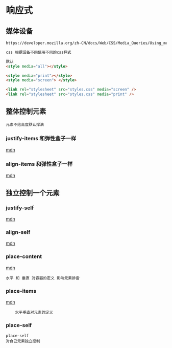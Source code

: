 # 响应式

## 媒体设备
```html
https://developer.mozilla.org/zh-CN/docs/Web/CSS/Media_Queries/Using_media_queries

css 根据设备不同使用不同的css样式

默认
<style media="all"></style>

<style media="print"></style>
<style media="screen"> </style>

<link rel="stylesheet" src="styles.css" media="screen" />
<link rel="stylesheet" src="styles.css" media="print" />


```

## 整体控制元素
```
元素不给高度默认撑满
```

### justify-items 和弹性盒子一样
[mdn](https://developer.mozilla.org/zh-CN/docs/Web/CSS/justify-items)
### align-items 和弹性盒子一样
[mdn](https://developer.mozilla.org/zh-CN/docs/Web/CSS/align-items)


## 独立控制一个元素
### justify-self
[mdn](https://developer.mozilla.org/zh-CN/docs/Web/CSS/justify-self)
### align-self
[mdn](https://developer.mozilla.org/zh-CN/docs/Web/CSS/align-self)


### place-content
[mdn](https://developer.mozilla.org/zh-CN/docs/Web/CSS/place-content)
```
水平 和 垂直 对容器的定义 影响元素排雷 
```

### place-items
[mdn](https://developer.mozilla.org/zh-CN/docs/Web/CSS/place-items)
```
    水平垂直对元素的定义
```
###  place-self

```
place-self
对自己元素独立控制 
```